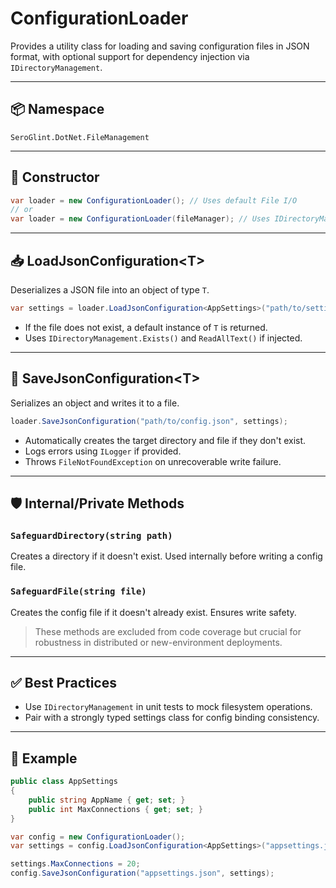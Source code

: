 # ConfigurationLoader

Provides a utility class for loading and saving configuration files in JSON format, with optional support for dependency injection via `IDirectoryManagement`.

---

## 📦 Namespace

`SeroGlint.DotNet.FileManagement`

---

## 🧰 Constructor

```csharp
var loader = new ConfigurationLoader(); // Uses default File I/O
// or
var loader = new ConfigurationLoader(fileManager); // Uses IDirectoryManagement abstraction
```

---

## 📥 LoadJsonConfiguration\<T\>

Deserializes a JSON file into an object of type `T`.

```csharp
var settings = loader.LoadJsonConfiguration<AppSettings>("path/to/settings.json");
```

- If the file does not exist, a default instance of `T` is returned.
- Uses `IDirectoryManagement.Exists()` and `ReadAllText()` if injected.

---

## 💾 SaveJsonConfiguration\<T\>

Serializes an object and writes it to a file.

```csharp
loader.SaveJsonConfiguration("path/to/config.json", settings);
```

- Automatically creates the target directory and file if they don't exist.
- Logs errors using `ILogger` if provided.
- Throws `FileNotFoundException` on unrecoverable write failure.

---

## 🛡️ Internal/Private Methods

### `SafeguardDirectory(string path)`

Creates a directory if it doesn't exist. Used internally before writing a config file.

### `SafeguardFile(string file)`

Creates the config file if it doesn't already exist. Ensures write safety.

> These methods are excluded from code coverage but crucial for robustness in distributed or new-environment deployments.

---

## ✅ Best Practices

- Use `IDirectoryManagement` in unit tests to mock filesystem operations.
- Pair with a strongly typed settings class for config binding consistency.

---

## 📘 Example

```csharp
public class AppSettings
{
    public string AppName { get; set; }
    public int MaxConnections { get; set; }
}

var config = new ConfigurationLoader();
var settings = config.LoadJsonConfiguration<AppSettings>("appsettings.json");

settings.MaxConnections = 20;
config.SaveJsonConfiguration("appsettings.json", settings);
```
